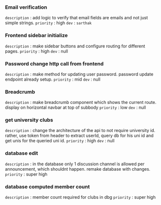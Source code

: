 ### Email verification
`description` : add logic to verify that email fields are emails and not just simple strings. 
`priority` : high
`dev` : `sarthak`

### Frontend sidebar initialize
`description` : make sidebar buttons and configure routing for different pages.
`priority` : high
`dev` : null

### Password change http call from frontend
`description` : make method for updating user password. password update endpoint already setup. 
`priority` : mid
`dev` : null

### Breadcrumb
`description` : make breadcrumb component which shows the current route. display on horizontal navbar at top of subbody 
`priority` : low
`dev` : null

### get university clubs 
`description` : change the architecture of the api to not require university id. rather, use token from header to extract userId, query db for his uni id and get unis for the queried uni id. 
`priority` : high
`dev` : null


### database edit
`description` : in the database only 1 discussion channel is allowed per announcement, which shouldnt happen. remake database with changes. 
`priority` : super high

### database computed member count
`description` : member count required for clubs in dbg
`priority` : super high
